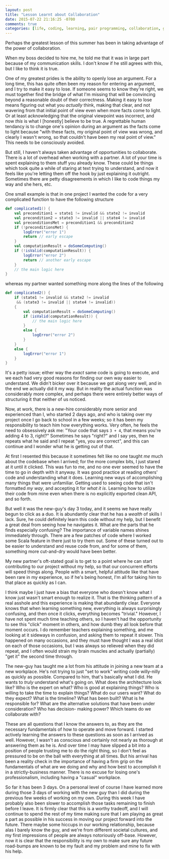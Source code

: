 ```yaml
---
layout: post
title: "Lesson Learnt about Collaboration"
date: 2015-07-22 21:16:25 -0700
comments: true
categories: [life, coding, learning, pair programming, collaboration, growing up]
---
```


Perhaps the greatest lesson of this summer has been in taking advantage of the
power of collaboration. 

When my boss decided to hire me, he told me that it was in large part because
of my communication skills. I don't know if he still agrees with this, but I
like to think it is true.

One of my greatest prides is the ability to openly lose an argument. For a long
time, this has quite often been my reason for entering an argument, and I try
to make it easy to lose. If someone seems to know they're right, we must
together find the bridge of what I'm missing that will be convincing beyond a
reasonable doubt of their correctness. Making it easy to lose means figuring
out what you *actually* think, making that clear, and not wavering from that
initial point of view even when more facts come to light. Or at least
acknowledging that the original viewpoint was incorrect, and now *this* is what
I [honestly] believe to be true. A regrettable human tendancy is to change
one's opinion during an argument as the facts come to light because "with these
facts, my original point of view was wrong, and clearly I wasn't wrong, so that
couldn't have been my real point of view." This needs to be consciously
avoided.

<!-- more -->

But still, I haven't always taken advantage of opportunities to collaborate.
There is a lot of overhead when working with a partner. A lot of your time is
spent explaining to them stuff you already know. These could be things which
took quite a while of staring at text trying to understand, and now it feels
like you're letting them off the hook by just explaining it outright. Sometimes
there are petty disagreements in which I like to code things my way and she
hers, etc.

One small example is that in one project I wanted the code for a very
complicated function to have the following structure

```scala
def complicated1() {
    val precondition1 = state1 != invalid && state2 != invalid
    val precondition2 = state3 != invalid || state4 != invalid
    val preconditionsMet = precondition1 && precondition2
    if (!preconditionsMet) {
        logError("error 1")
        return // early escape
    }
    val computationResult = doSomeComputing()
    if (!isValid(computationResult)) {
        logError("error 2")
        return // another early escape
    }
    // the main logic here
}
```

whereas my partner wanted something more along the lines of the following

```scala
def complicated2() {
    if (state1 != invalid && state2 != invalid
     && (state3 != invalid || state4 != invalid)) 
    {
        val computationResult = doSomeComputing()
        if (isValid(computationResult)) {
            // the main logic here
        }
        else {
            logError("error 2")
        }
    }
    else {
        logError("error 1")
    }
}
```

It's a petty issue; either way the *exact* same code is going to execute, and
we each had very good reasons for finding our own way easier to understand. We
didn't bicker over it because we got along very well, and in the end we
actually did it my way. But in reality the actual function was considerably
more complex, and perhaps there were entirely better ways of structuring it
that neither of us noticed.

Now, at work, there is a new-hire considerably more senior and experienced than
I, who started 2 days ago, and who is taking over my project once I go back to
school in a few weeks; so it has been my responsibility to teach him how
everything works. Very often, he feels the need to obsessively ask me: "Your
code that says `3 + 4`, that means you're adding 4 to 3, right?" Sometimes he
says "right?" and I say yes, then he repeats what he said and I repeat "yes,
you are correct", and this can continue and I wonder what he is getting out of
that.

At first I resented this because it sometimes felt like no one taught *me* much
about the codebase when I arrived; for the more complex bits, I just stared at
it until it clicked. This was fun to me, and no one ever seemed to have the
time to go in depth with it anyway. It was good practice at reading others'
code and understanding what it does. Learning new ways of accomplishing many
things that were unfamiliar. Getting used to seeing code that isn't formatted
*my way*, and accepting it for *what it is*. Learning how to utilize their code
from mine even when there is no explicitly exported clean API, and so forth.

But well it was the new-guy's day 3 today, and it seems we have really begun to
click as a duo. It is abundantly clear that he has a *wealth* of skills I lack.
Sure, he could definitely learn this code without my help, but I benefit a
great deal from seeing how he navigates it. What are the parts that he finds
especially confusing? The importance of variable names shines immediately
through. There are a few patches of code where I worked some Scala feature in
there just to try them out. Some of these turned out to be easier to understand
and reuse code from, and for some of them, something more cut-and-dry would
have been better.

My new partner's oft-stated goal is to get to a point where he can start
contributing to our project without my help, so that our concurrent efforts
will speed things along. People with a smart, helpful attitude like that have
been rare in my experience, so if he's being honest, I'm all for taking him to
that place as quickly as I can.

I think maybe I just have a bias that everyone who doesn't know what I know
just wasn't smart enough to realize it. That is the thinking pattern of a real
asshole and this experience is making that abundantly clear. Everyone knows
that when learning something new, everything is always surprisingly confusing,
and then once it clicks, everything becomes "trivial." However, I have not
spent much time teaching others, so I haven't had the opportunity to see this
"click" moment in others, and how dumb they all look before that moment occurs.
I do remember teachers explaining something, and me looking at it sideways in
confusion, and asking them to repeat it slower. This happened on many
occasions, and they must have thought I was a real idiot on each of those
occasions, but I was always so relieved when they did repeat, and I often would
strain my brain muscles and actually (partially) "get it" the second time
through.

The new-guy has taught me a lot from his attitude in joining a new team at a
new workplace. He's not trying to just "set to work" writing code willy-nilly
as quickly as possible. Compared to him, that's basically what I did. He wants
to *truly* understand what's going on. What does the architecture look like?
Who is the expert on what? Who is good at explaining things? Who is willing to
take the time to explain things? What do our users want? What do they expect?
What is the timeline? What has been built? What is he responsible for? What are
the alternative solutions that have been under consideration? Who has decision-
making power? Which teams do we collaborate with?

These are all questions that I know the answers to, as they are the necessary
fundamentals of how to operate and move forward. I started actively learning
the answers to these questions as soon as I arrived as well. However, I wasn't
as conscious and certainly not nearly as thorough at answering them as he is.
And over time I may have slipped a bit into a position of people trusting me to
do the right thing, so I don't feel as pressured to be on the ball with
everything at all times. But his arrival has been a reality check in the
importance of having a firm grip on the fundamentals of what are we doing and
why and how best to accomplish it in a strictly-business manner. There is no
excuse for losing one's professionalism, including having a "casual" workplace.

So far it has been 3 days. On a personal level of course I have learned more
during those 3 days of working with the new guy than I did during the previous
few weeks of working on my own. During this week I have probably also been
slower to accomplish those tasks remaining to finish before I leave. It is
firmly clear that this is a worthy tradeoff, and I will continue to spend the
rest of my time making sure that I am playing as great a part as possible in
his success in moving our project forward into the future. There maybe some
hiccups in our working relationship, because alas I barely know the guy, and
we're from different societal cultures, and my first impressions of people are
always notoriously off-base. However, now it is clear that the responsibility
is my own to make sure any future road-bumps are known to be my fault and my
problem and mine to fix with his help.
